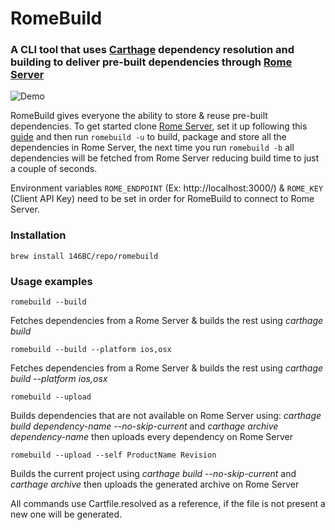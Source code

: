 # RomeBuild
### A CLI tool that uses [Carthage](https://github.com/Carthage/Carthage) dependency resolution and building to deliver pre-built dependencies through [Rome Server](https://github.com/146BC/Rome)

![Demo](http://i.imgur.com/dfCKwbR.gif)

RomeBuild gives everyone the ability to store & reuse pre-built dependencies. To get started clone [Rome Server](https://github.com/146BC/Rome), set it up following this [guide](https://github.com/146BC/Rome/blob/master/README.md) and then run `romebuild -u` to build, package and store all the dependencies in Rome Server, the next time you run `romebuild -b` all dependencies will be fetched from Rome Server reducing build time to just a couple of seconds.

Environment variables `ROME_ENDPOINT` (Ex: http://localhost:3000/) & `ROME_KEY` (Client API Key) need to be set in order for RomeBuild to connect to Rome Server.

### Installation

`brew install 146BC/repo/romebuild`

### Usage examples

`romebuild --build`

Fetches dependencies from a Rome Server & builds the rest using *carthage build*

`romebuild --build --platform ios,osx`

Fetches dependencies from a Rome Server & builds the rest using *carthage build --platform ios,osx*

`romebuild --upload`

Builds dependencies that are not available on Rome Server using: *carthage build dependency-name --no-skip-current* and *carthage archive dependency-name* then uploads every dependency on Rome Server

`romebuild --upload --self ProductName Revision`

Builds the current project using *carthage build --no-skip-current* and *carthage archive* then uploads the generated archive on Rome Server

All commands use Cartfile.resolved as a reference, if the file is not present a new one will be generated.
